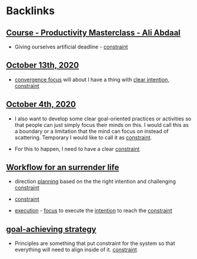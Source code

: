 
# Backlinks
## [Course - Productivity Masterclass - Ali Abdaal](<Course - Productivity Masterclass - Ali Abdaal.md>)
- Giving ourselves artificial deadline - [constraint](<constraint.md>)

## [October 13th, 2020](<October 13th, 2020.md>)
- [convergence focus](<convergence focus.md>) will about I have a thing with [clear intention](<clear intention.md>), [constraint](<constraint.md>)

## [October 4th, 2020](<October 4th, 2020.md>)
- I also want to develop some clear goal-oriented practices or activities so that people can just simply focus their minds on this. I would call this as a boundary or a limitation that the mind can focus on instead of scattering. Temporary I would like to call it as [constraint](<constraint.md>).

- For this to happen, I need to have a clear [constraint](<constraint.md>)

## [Workflow for an surrender life](<Workflow for an surrender life.md>)
- direction [planning](<planning.md>) based on the the right intention and challenging [constraint](<constraint.md>)

- [constraint](<constraint.md>)

- [execution](<execution.md>) - [focus](<focus.md>) to execute the [intention](<intention.md>) to reach the [constraint](<constraint.md>)

## [goal-achieving strategy](<goal-achieving strategy.md>)
- Principles are something that put constraint for the system so that everything will need to align inside of it. [constraint](<constraint.md>)

